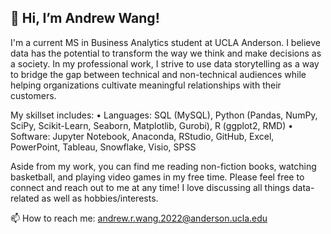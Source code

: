## 👋 Hi, I’m Andrew Wang! 
I'm a current MS in Business Analytics student at UCLA Anderson. I believe data has the potential to transform the way we think and make decisions as a society. In my professional work, I strive to use data storytelling as a way to bridge the gap between technical and non-technical audiences while helping organizations cultivate meaningful relationships with their customers.

My skillset includes:
• Languages: SQL (MySQL), Python (Pandas, NumPy, SciPy, Scikit-Learn, Seaborn, Matplotlib, Gurobi), R (ggplot2, RMD)
• Software: Jupyter Notebook, Anaconda, RStudio, GitHub, Excel, PowerPoint, Tableau, Snowflake, Visio, SPSS

Aside from my work, you can find me reading non-fiction books, watching basketball, and playing video games in my free time. Please feel free to connect and reach out to me at any time! I love discussing all things data-related as well as hobbies/interests.

📫 How to reach me: andrew.r.wang.2022@anderson.ucla.edu
